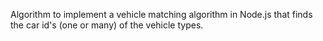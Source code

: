 Algorithm  to implement a vehicle matching algorithm in Node.js that finds the car id's (one or many) of the vehicle types.